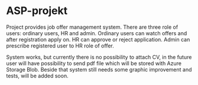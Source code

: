 # ASP-projekt

Project provides job offer management system.
There are three role of users: ordinary users, HR and admin.
Ordinary users can watch offers and after registration apply on.
HR can approve or reject application.
Admin can prescribe registered user to HR role of offer.

System works, but currently there is no possibility to attach CV, in the future user will have possibility to send pdf file which will be stored with Azure Storage Blob.
Beside that system still needs some graphic improvement and tests, will be added soon.
